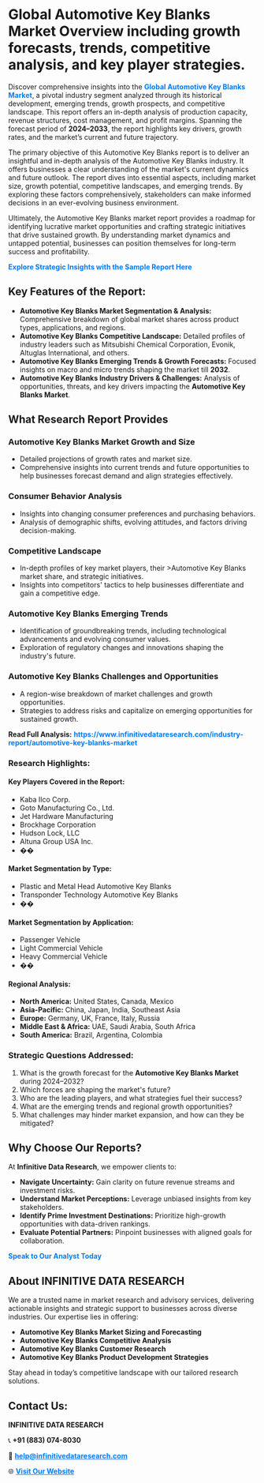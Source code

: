 <h1>Global Automotive Key Blanks Market Overview including growth forecasts, trends, competitive analysis, and key player strategies.</h1>
<p>
Discover comprehensive insights into the 
<a href="https://www.infinitivedataresearch.com/industry-report/automotive-key-blanks-market" rel="dofollow" style="color: #007BFF; text-decoration: none;"><strong>Global Automotive Key Blanks Market</strong></a>, a pivotal industry segment analyzed through its historical development, emerging trends, growth prospects, and competitive landscape. This report offers an in-depth analysis of production capacity, revenue structures, cost management, and profit margins. Spanning the forecast period of <strong>2024–2033</strong>, the report highlights key drivers, growth rates, and the market’s current and future trajectory.
</p>
<p>
The primary objective of this Automotive Key Blanks report is to deliver an insightful and in-depth analysis of the Automotive Key Blanks industry. It offers businesses a clear understanding of the market's current dynamics and future outlook. The report dives into essential aspects, including market size, growth potential, competitive landscapes, and emerging trends. By exploring these factors comprehensively, stakeholders can make informed decisions in an ever-evolving business environment.
</p>
<p>
Ultimately, the Automotive Key Blanks market report provides a roadmap for identifying lucrative market opportunities and crafting strategic initiatives that drive sustained growth. By understanding market dynamics and untapped potential, businesses can position themselves for long-term success and profitability.
</p>
<p>
<a href="https://www.infinitivedataresearch.com/request-sample/reportId=109130" style="color: #007BFF; text-decoration: none;"><strong>Explore Strategic Insights with the Sample Report Here</strong></a>
</p>

<h2>Key Features of the Report:</h2>
<ul>
<li><strong>Automotive Key Blanks Market Segmentation & Analysis:</strong> Comprehensive breakdown of global market shares across product types, applications, and regions.</li>
<li><strong>Automotive Key Blanks Competitive Landscape:</strong> Detailed profiles of industry leaders such as Mitsubishi Chemical Corporation, Evonik, Altuglas International, and others.</li>
<li><strong>Automotive Key Blanks Emerging Trends & Growth Forecasts:</strong> Focused insights on macro and micro trends shaping the market till <strong>2032</strong>.</li>
<li><strong>Automotive Key Blanks Industry Drivers & Challenges:</strong> Analysis of opportunities, threats, and key drivers impacting the <strong>Automotive Key Blanks Market</strong>.</li>
</ul>

<h2>What Research Report Provides</h2>
<h3>Automotive Key Blanks Market Growth and Size</h3>
<ul>
<li>Detailed projections of growth rates and market size.</li>
<li>Comprehensive insights into current trends and future opportunities to help businesses forecast demand and align strategies effectively.</li>
</ul>

<h3>Consumer Behavior Analysis</h3>
<ul>
<li>Insights into changing consumer preferences and purchasing behaviors.</li>
<li>Analysis of demographic shifts, evolving attitudes, and factors driving decision-making.</li>
</ul>

<h3>Competitive Landscape</h3>
<ul>
<li>In-depth profiles of key market players, their >Automotive Key Blanks market share, and strategic initiatives.</li>
<li>Insights into competitors' tactics to help businesses differentiate and gain a competitive edge.</li>
</ul>

<h3>Automotive Key Blanks Emerging Trends</h3>
<ul>
<li>Identification of groundbreaking trends, including technological advancements and evolving consumer values.</li>
<li>Exploration of regulatory changes and innovations shaping the industry's future.</li>
</ul>

<h3>Automotive Key Blanks Challenges and Opportunities</h3>
<ul>
<li>A region-wise breakdown of market challenges and growth opportunities.</li>
<li>Strategies to address risks and capitalize on emerging opportunities for sustained growth.</li>
</ul>
<p><strong>Read Full Analysis:</strong> <a href="https://www.infinitivedataresearch.com/industry-report/automotive-key-blanks-market" rel="dofollow" style="color: #007BFF; text-decoration: none;"><strong>https://www.infinitivedataresearch.com/industry-report/automotive-key-blanks-market</strong></a></p>
<h3>Research Highlights:</h3>
<h4>Key Players Covered in the Report:</h4>
<ul><li>Kaba Ilco Corp.</li><li>Goto Manufacturing Co., Ltd.</li><li>Jet Hardware Manufacturing</li><li>Brockhage Corporation</li><li>Hudson Lock, LLC</li><li>Altuna Group USA Inc.</li><li>��</li></ul>
<h4>Market Segmentation by Type:</h4>
<ul><li>Plastic and Metal Head Automotive Key Blanks</li><li>Transponder Technology Automotive Key Blanks</li><li>��</li></ul>
<h4>Market Segmentation by Application:</h4>
<ul><li>Passenger Vehicle</li><li>Light Commercial Vehicle</li><li>Heavy Commercial Vehicle</li><li>��</li></ul>

<h4>Regional Analysis:</h4>
<ul>
<li><strong>North America:</strong> United States, Canada, Mexico</li>
<li><strong>Asia-Pacific:</strong> China, Japan, India, Southeast Asia</li>
<li><strong>Europe:</strong> Germany, UK, France, Italy, Russia</li>
<li><strong>Middle East & Africa:</strong> UAE, Saudi Arabia, South Africa</li>
<li><strong>South America:</strong> Brazil, Argentina, Colombia</li>
</ul>

<h3>Strategic Questions Addressed:</h3>
<ol>
<li>What is the growth forecast for the <strong>Automotive Key Blanks Market</strong> during 2024–2032?</li>
<li>Which forces are shaping the market's future?</li>
<li>Who are the leading players, and what strategies fuel their success?</li>
<li>What are the emerging trends and regional growth opportunities?</li>
<li>What challenges may hinder market expansion, and how can they be mitigated?</li>
</ol>

<h2>Why Choose Our Reports?</h2>
<p>At <strong>Infinitive Data Research</strong>, we empower clients to:</p>
<ul>
<li><strong>Navigate Uncertainty:</strong> Gain clarity on future revenue streams and investment risks.</li>
<li><strong>Understand Market Perceptions:</strong> Leverage unbiased insights from key stakeholders.</li>
<li><strong>Identify Prime Investment Destinations:</strong> Prioritize high-growth opportunities with data-driven rankings.</li>
<li><strong>Evaluate Potential Partners:</strong> Pinpoint businesses with aligned goals for collaboration.</li>
</ul>
<p><a href="https://www.infinitivedataresearch.com/industry-report/automotive-key-blanks-market" rel="dofollow" style="color: #007BFF; text-decoration: none;"><strong>Speak to Our Analyst Today</strong></a></p>

<h2>About INFINITIVE DATA RESEARCH</h2>
<p>We are a trusted name in market research and advisory services, delivering actionable insights and strategic support to businesses across diverse industries. Our expertise lies in offering:</p>
<ul>
<li><strong>Automotive Key Blanks Market Sizing and Forecasting</strong></li>
<li><strong>Automotive Key Blanks Competitive Analysis</strong></li>
<li><strong>Automotive Key Blanks Customer Research</strong></li>
<li><strong>Automotive Key Blanks Product Development Strategies</strong></li>
</ul>
<p>Stay ahead in today’s competitive landscape with our tailored research solutions.</p>

<h2>Contact Us:</h2>
<p><strong>INFINITIVE DATA RESEARCH</strong></p>
<p>📞 <strong>+91 (883) 074-8030</strong></p>
<p>📧 <strong><a href="mailto:help@infinitivedataresearch.com" style="color: #007BFF;">help@infinitivedataresearch.com</a></strong></p>
<p>🌐 <strong><a href="https://www.infinitivedataresearch.com" rel="dofollow" style="color: #007BFF;">Visit Our Website</a></strong></p>